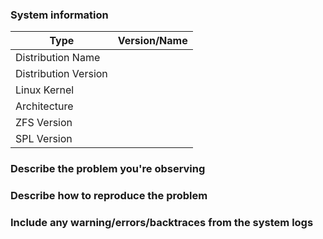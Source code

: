 <!-- Please fill out the following template, which will help other contributors address your issue. -->

<!--
Thank you for reporting an issue.

*IMPORTANT* - Please check our issue tracker before opening a new issue.
Additional valuable information can be found in the OpenZFS documentation
and mailing list archives.

Please fill in as much of the template as possible.
-->

### System information
<!--  add version after "|" character -->
Type | Version/Name
 --- | ---
Distribution Name	|
Distribution Version	|
Linux Kernel	|
Architecture	|
ZFS Version	|
SPL Version	|
<!--
Commands to find ZFS/SPL versions:
modinfo zfs | grep -iw version
modinfo spl | grep -iw version
-->

### Describe the problem you're observing

### Describe how to reproduce the problem

### Include any warning/errors/backtraces from the system logs
<!--
*IMPORTANT* - Please mark logs and text output from terminal commands
or else Github will not display them correctly.
An example is provided below.

Example:
```
this is an example how log text should be marked (wrap it with ```)
```
-->
